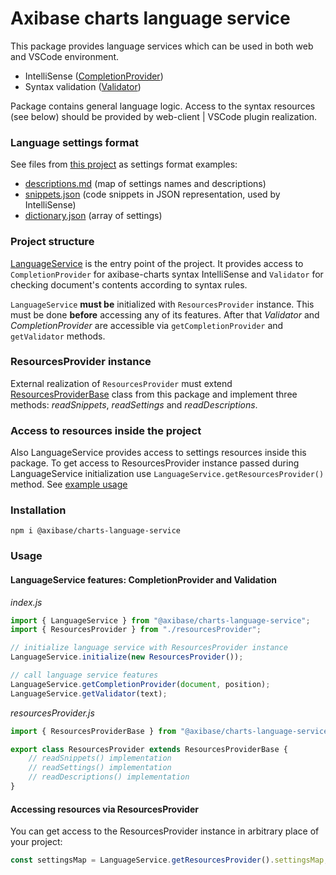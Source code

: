 # Axibase charts language service

This package provides language services which can be used in both web and VSCode environment.

* IntelliSense ([CompletionProvider](src/completionProvider.ts))
* Syntax validation ([Validator](src/validator.ts))

Package contains general language logic. Access to the syntax resources (see below) should be provided by web-client | VSCode plugin realization.

### Language settings format

See files from [this project](https://github.com/axibase/axibase-charts-vscode/tree/master) as settings format examples:
- [descriptions.md](https://github.com/axibase/axibase-charts-vscode/blob/master/server/descriptions.md) (map of settings names and descriptions)
- [snippets.json](https://github.com/axibase/axibase-charts-vscode/tree/master/snippets/snippets.json) (code snippets in JSON representation, used by IntelliSense)
- [dictionary.json](https://github.com/axibase/axibase-charts-vscode/blob/master/server/dictionary.json) (array of settings)

### Project structure
[LanguageService](src/languageService.ts) is the entry point of the project. It provides access to `CompletionProvider` for axibase-charts syntax IntelliSense and `Validator` for checking document's contents according to syntax rules.

`LanguageService` **must be** initialized with `ResourcesProvider` instance. This must be done **before** accessing any of its features. After that _Validator_ and _CompletionProvider_ are accessible via `getCompletionProvider` and `getValidator` methods.

### ResourcesProvider instance
External realization of `ResourcesProvider` must extend [ResourcesProviderBase](src/resourcesProviderBase.ts) class from this package and implement three methods: _readSnippets_, _readSettings_ and _readDescriptions_.

### Access to resources inside the project
Also LanguageService provides access to settings resources inside this package. To get access to ResourcesProvider instance passed during LanguageService initialization use `LanguageService.getResourcesProvider()` method. See [example usage](#accessing-resources)

### Installation

```
npm i @axibase/charts-language-service
```

### Usage

#### LanguageService features: CompletionProvider and Validation
_index.js_
```ts
import { LanguageService } from "@axibase/charts-language-service";
import { ResourcesProvider } from "./resourcesProvider";

// initialize language service with ResourcesProvider instance
LanguageService.initialize(new ResourcesProvider());

// call language service features
LanguageService.getCompletionProvider(document, position);
LanguageService.getValidator(text);
```
_resourcesProvider.js_
```ts
import { ResourcesProviderBase } from "@axibase/charts-language-service";

export class ResourcesProvider extends ResourcesProviderBase {
    // readSnippets() implementation
    // readSettings() implementation
    // readDescriptions() implementation
}
```

#### Accessing resources via ResourcesProvider <a name="accessing-resources"></a>
You can get access to the ResourcesProvider instance in arbitrary place of your project:
```ts
const settingsMap = LanguageService.getResourcesProvider().settingsMap;
```
